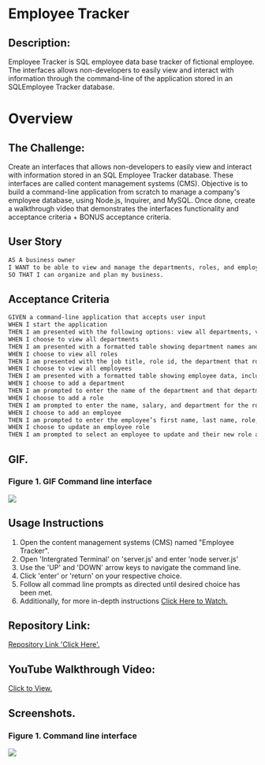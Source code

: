 # Employee Tracker 
 
## Description:

Employee Tracker is SQL employee data base tracker of fictional employee. The interfaces allows non-developers to easily view and interact with information through the command-line of the application stored in an SQLEmployee Tracker database. 


# Overview

## The Challenge:

Create an interfaces that allows non-developers to easily view and interact with information stored in an SQL Employee Tracker database. These interfaces are called content management systems (CMS). Objective is to build a command-line application from scratch to manage a company's employee database, using Node.js, Inquirer, and MySQL. Once done, create a walkthrough video that demonstrates the interfaces functionality and acceptance criteria + BONUS acceptance criteria.

## User Story
```md
AS A business owner
I WANT to be able to view and manage the departments, roles, and employees in my company
SO THAT I can organize and plan my business.
```

## Acceptance Criteria
```md
GIVEN a command-line application that accepts user input
WHEN I start the application
THEN I am presented with the following options: view all departments, view all roles, view all employees, add a department, add a role, add an employee, and update an employee role
WHEN I choose to view all departments
THEN I am presented with a formatted table showing department names and department ids
WHEN I choose to view all roles
THEN I am presented with the job title, role id, the department that role belongs to, and the salary for that role
WHEN I choose to view all employees
THEN I am presented with a formatted table showing employee data, including employee ids, first names, last names, job titles, departments, salaries, and managers that the employees report to
WHEN I choose to add a department
THEN I am prompted to enter the name of the department and that department is added to the database
WHEN I choose to add a role
THEN I am prompted to enter the name, salary, and department for the role and that role is added to the database
WHEN I choose to add an employee
THEN I am prompted to enter the employee’s first name, last name, role, and manager, and that employee is added to the database
WHEN I choose to update an employee role
THEN I am prompted to select an employee to update and their new role and this information is updated in the database 
```
## GIF.
### Figure 1. GIF Command line interface
![](Placeholder)

## Usage Instructions
1. Open the content management systems (CMS) named "Employee Tracker".
2. Open 'Intergrated Terminal' on 'server.js' and enter 'node server.js'
3. Use the 'UP' and 'DOWN' arrow keys to navigate the command line. 
4. Click 'enter' or 'return' on your respective choice.
5. Follow all commad line prompts as directed until desired choice has been met.
6. Additionally, for more in-depth instructions [Click Here to Watch.](https://www.youtube.com/watch?v=m9CQxR0AfiQ)

## Repository Link:
[Repository Link 'Click Here'.](https://github.com/Jerrika/sql-challenge)

## YouTube Walkthrough Video:
[Click to View.](Placeholder)

## Screenshots.
### Figure 1. Command line interface
![](Placeholder)




